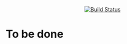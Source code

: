 <p align="center">
<a href="https://travis-ci.org/despark/image-purify"><img src="https://travis-ci.org/despark/image-purify.svg" alt="Build Status"></a>
</p>

# To be done
